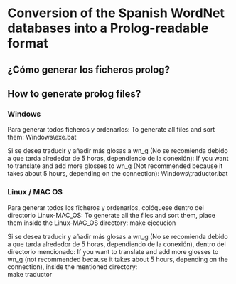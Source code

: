 # Conversion of the Spanish WordNet databases into a Prolog-readable format

## ¿Cómo generar los ficheros prolog?
## How to generate prolog files?

### Windows

Para generar todos ficheros y ordenarlos:
To generate all files and sort them:
    Windows\exe.bat

Si se desea traducir y añadir más glosas a wn_g (No se recomienda debido a que tarda alrededor de 5 horas, dependiendo de la conexión):
If you want to translate and add more glosses to wn_g (Not recommended because it takes about 5 hours, depending on the connection):
    Windows\traductor.bat
    
### Linux / MAC OS

Para generar todos los ficheros y ordenarlos, colóquese dentro del directorio Linux-MAC_OS:
To generate all the files and sort them, place them inside the Linux-MAC_OS directory:
    make ejecucion

Si se desea traducir y añadir más glosas a wn_g (No se recomienda debido a que tarda alrededor de 5 horas, dependiendo de la conexión), dentro del directorio mencionado:
If you want to translate and add more glosses to wn_g (not recommended because it takes about 5 hours, depending on the connection), inside the mentioned directory:    
    make traductor